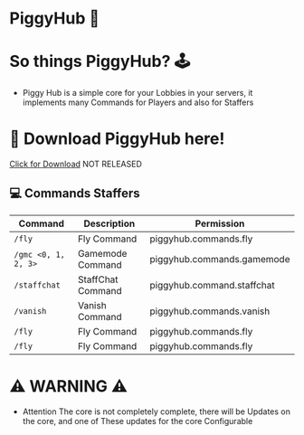 # PiggyHub :pig2:

# So things PiggyHub? :joystick:
- Piggy Hub is a simple core for your Lobbies in your servers, it implements many Commands for Players and also for Staffers

# 📂 Download PiggyHub here!
[Click for Download]() NOT RELEASED 

## 💻 Commands Staffers
Command | Description | Permission
--- | --- | ---
`/fly` | Fly Command | piggyhub.commands.fly
`/gmc <0, 1, 2, 3>` | Gamemode Command | piggyhub.commands.gamemode
`/staffchat` | StaffChat Command | piggyhub.command.staffchat
`/vanish` | Vanish Command | piggyhub.commands.vanish
`/fly` | Fly Command | piggyhub.commands.fly
`/fly` | Fly Command | piggyhub.commands.fly

# :warning: WARNING :warning:
- Attention The core is not completely complete, there will be Updates on the core, and one of These updates for the core Configurable
